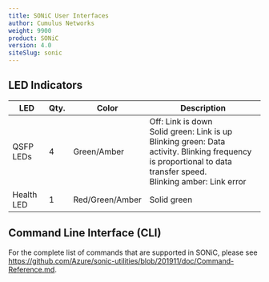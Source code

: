 ```yaml
---
title: SONiC User Interfaces
author: Cumulus Networks
weight: 9900
product: SONiC
version: 4.0
siteSlug: sonic
---
```


## LED Indicators

| LED | Qty. | Color | Description |
| --- | ---- | ----- | ----------- |
| QSFP LEDs | 4 | Green/Amber| Off: Link is down<br />Solid green: Link is up<br />Blinking green: Data activity. Blinking frequency is proportional to data transfer speed.<br />Blinking amber: Link error |
| Health LED | 1 | Red/Green/Amber | Solid green |

## Command Line Interface (CLI)

For the complete list of commands that are supported in SONiC, please see https://github.com/Azure/sonic-utilities/blob/201911/doc/Command-Reference.md.
